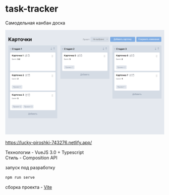# task-tracker

Самодельная канбан доска  

![Screenshot](/src/assets/screenshot.png)

https://lucky-piroshki-743276.netlify.app/

Технологии - VueJS 3.0 + Typescript  
Стиль - Composition API  

запуск под разработку  
```sh
npm run serve
```

cборка проекта - [Vite](https://vitejs.dev/config/)    
